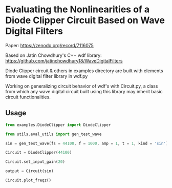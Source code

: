 

# Evaluating the Nonlinearities of a Diode Clipper Circuit Based on Wave Digital Filters

Paper: https://zenodo.org/record/7116075

Based on Jatin Chowdhury's C++ wdf library: https://github.com/jatinchowdhury18/WaveDigitalFilters

Diode Clipper circuit & others in examples directory are built with elements from wave digital filter library in wdf.py

Working on generalizing circuit behavior of wdf's with Circuit.py, a class from which any wave digital circuit built using this library may inherit basic circuit functionalities.

## Usage

```python
from examples.DiodeClipper import DiodeClipper

from utils.eval_utils import gen_test_wave

sin = gen_test_wave(fs = 44100, f = 1000, amp = 1, t = 1, kind = 'sin')

Circuit = DiodeClipper(44100)

Circuit.set_input_gain(20)

output = Circuit(sin)

Circuit.plot_freqz()
```
